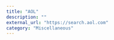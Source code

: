 ```yaml
---
title: "AOL"
description: ""
external_url: "https://search.aol.com"
category: "Miscellaneous"
---
```

